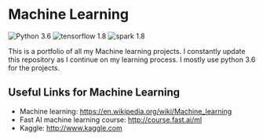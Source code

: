 # Machine Learning


![Python 3.6](https://img.shields.io/badge/python-3.6-blue.svg)
![tensorflow 1.8](https://img.shields.io/badge/tensorflow-1.8-orange.svg)
![spark 1.8](https://img.shields.io/badge/spark-2.3-yellow.svg)


This is a portfolio of all my Machine learning projects. I constantly update this repository as I continue on my learning process. I mostly use python 3.6 for the projects.

## Useful Links for Machine Learning
* Machine learning: https://en.wikipedia.org/wiki/Machine_learning
* Fast AI machine learning course: http://course.fast.ai/ml
* Kaggle: http://www.kaggle.com
